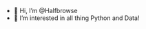 - 👋 Hi, I’m @Halfbrowse
- 👀 I’m interested in all thing Python and Data! 



<!---
Halfbrowse/Halfbrowse is a ✨ special ✨ repository because its `README.md` (this file) appears on your GitHub profile.
You can click the Preview link to take a look at your changes.
--->
